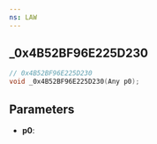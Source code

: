 ```yaml
---
ns: LAW
---
```

## _0x4B52BF96E225D230

```c
// 0x4B52BF96E225D230
void _0x4B52BF96E225D230(Any p0);
```

## Parameters
* **p0**:
